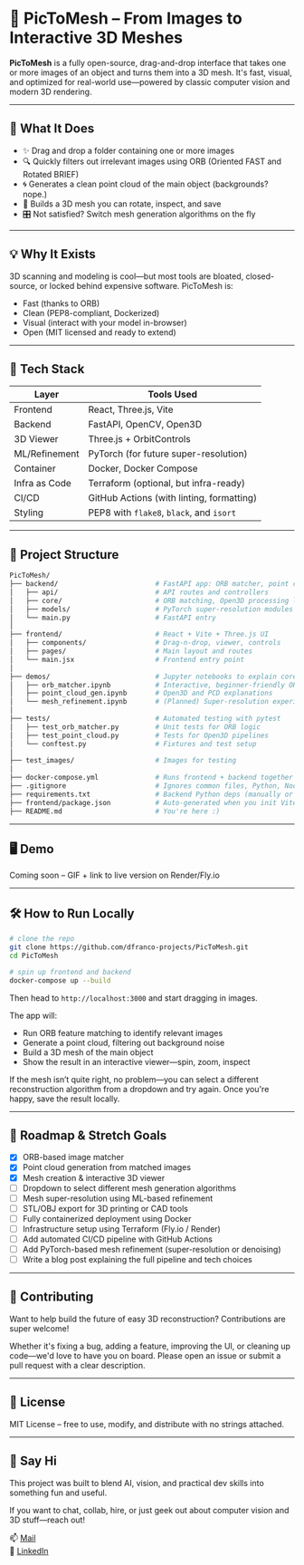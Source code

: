 # 📸 PicToMesh – From Images to Interactive 3D Meshes

**PicToMesh** is a fully open-source, drag-and-drop interface that takes one or more images of an object and turns them into a 3D mesh. It's fast, visual, and optimized for real-world use—powered by classic computer vision and modern 3D rendering.

---

## 🚀 What It Does

- ✨ Drag and drop a folder containing one or more images
- 🔍 Quickly filters out irrelevant images using ORB (Oriented FAST and Rotated BRIEF)
- 🌀 Generates a clean point cloud of the main object (backgrounds? nope.)
- 🧱 Builds a 3D mesh you can rotate, inspect, and save
- 🎛️ Not satisfied? Switch mesh generation algorithms on the fly

---

## 💡 Why It Exists

3D scanning and modeling is cool—but most tools are bloated, closed-source, or locked behind expensive software. PicToMesh is:

- Fast (thanks to ORB)
- Clean (PEP8-compliant, Dockerized)
- Visual (interact with your model in-browser)
- Open (MIT licensed and ready to extend)

---

## 🧰 Tech Stack

| Layer        | Tools Used                                   |
|--------------|----------------------------------------------|
| Frontend     | React, Three.js, Vite                        |
| Backend      | FastAPI, OpenCV, Open3D                      |
| 3D Viewer    | Three.js + OrbitControls                     |
| ML/Refinement| PyTorch (for future super-resolution)        |
| Container    | Docker, Docker Compose                       |
| Infra as Code| Terraform (optional, but infra-ready)        |
| CI/CD        | GitHub Actions (with linting, formatting)    |
| Styling      | PEP8 with `flake8`, `black`, and `isort`     |

---

## 📁 Project Structure

```bash
PicToMesh/
├── backend/                        # FastAPI app: ORB matcher, point cloud, mesh gen
│   ├── api/                        # API routes and controllers
│   ├── core/                       # ORB matching, Open3D processing logic
│   ├── models/                     # PyTorch super-resolution modules
│   └── main.py                     # FastAPI entry
│
├── frontend/                       # React + Vite + Three.js UI
│   ├── components/                 # Drag-n-drop, viewer, controls
│   ├── pages/                      # Main layout and routes
│   └── main.jsx                    # Frontend entry point
│
├── demos/                          # Jupyter notebooks to explain core processes visually
│   ├── orb_matcher.ipynb           # Interactive, beginner-friendly ORB guide
│   ├── point_cloud_gen.ipynb       # Open3D and PCD explanations
│   └── mesh_refinement.ipynb       # (Planned) Super-resolution experiments
│
├── tests/                          # Automated testing with pytest
│   ├── test_orb_matcher.py         # Unit tests for ORB logic
│   ├── test_point_cloud.py         # Tests for Open3D pipelines
│   └── conftest.py                 # Fixtures and test setup
│
├── test_images/                    # Images for testing
│
├── docker-compose.yml              # Runs frontend + backend together
├── .gitignore                      # Ignores common files, Python, Node, etc.
├── requirements.txt                # Backend Python deps (manually or pip freeze)
├── frontend/package.json           # Auto-generated when you init Vite frontend
├── README.md                       # You're here :)                
```

---

## 🖥️ Demo

Coming soon – GIF + link to live version on Render/Fly.io

---

## 🛠️ How to Run Locally

```bash
# clone the repo
git clone https://github.com/dfranco-projects/PicToMesh.git
cd PicToMesh

# spin up frontend and backend
docker-compose up --build
```

Then head to `http://localhost:3000` and start dragging in images.

The app will:

- Run ORB feature matching to identify relevant images
- Generate a point cloud, filtering out background noise
- Build a 3D mesh of the main object
- Show the result in an interactive viewer—spin, zoom, inspect

If the mesh isn’t quite right, no problem—you can select a different reconstruction algorithm from a dropdown and try again. Once you're happy, save the result locally.

---

## 🧪 Roadmap & Stretch Goals

- [x] ORB-based image matcher
- [x] Point cloud generation from matched images
- [x] Mesh creation & interactive 3D viewer
- [ ] Dropdown to select different mesh generation algorithms
- [ ] Mesh super-resolution using ML-based refinement
- [ ] STL/OBJ export for 3D printing or CAD tools
- [ ] Fully containerized deployment using Docker
- [ ] Infrastructure setup using Terraform (Fly.io / Render)
- [ ] Add automated CI/CD pipeline with GitHub Actions
- [ ] Add PyTorch-based mesh refinement (super-resolution or denoising)
- [ ] Write a blog post explaining the full pipeline and tech choices

---

## 🤝 Contributing

Want to help build the future of easy 3D reconstruction? Contributions are super welcome!

Whether it's fixing a bug, adding a feature, improving the UI, or cleaning up code—we'd love to have you on board. Please open an issue or submit a pull request with a clear description.

---

## 📜 License

MIT License – free to use, modify, and distribute with no strings attached.

---

## 💬 Say Hi

This project was built to blend AI, vision, and practical dev skills into something fun and useful.

If you want to chat, collab, hire, or just geek out about computer vision and 3D stuff—reach out!

📫 [Mail](mailto:daniel.franco.inbox@gmail.com)  
💼 [LinkedIn](https://www.linkedin.com/in/daniel-abrantes-franco/)
